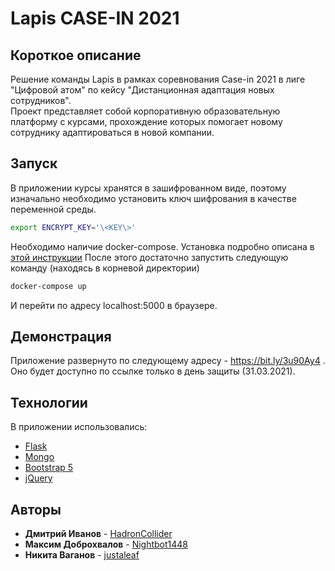 # Lapis CASE-IN 2021

## Короткое описание  
Решение команды Lapis в рамках соревнования Case-in 2021 в лиге "Цифровой атом" по кейсу "Дистанционная адаптация новых сотрудников".  
Проект представляет собой корпоративную образовательную платформу с курсами, прохождение которых помогает новому сотруднику адаптироваться в новой компании.  
  
## Запуск  
  
В приложении курсы хранятся в зашифрованном виде, поэтому изначально необходимо установить ключ шифрования в качестве переменной среды.  
```bash
export ENCRYPT_KEY='\<KEY\>'  
```  
Необходимо наличие docker-compose. Установка подробно описана в [этой инструкции](https://docs.docker.com/compose/install/)
После этого достаточно запустить следующую команду (находясь в корневой директории)  
```bash
docker-compose up 
```  
И перейти по адресу localhost:5000 в браузере.  
  
## Демонстрация  
Приложение развернуто по следующему адресу - https://bit.ly/3u90Ay4 .  
Оно будет доступно по ссылке только в день защиты (31.03.2021).
  
## Технологии  
В приложении использовались:
* [Flask](https://flask.palletsprojects.com/en/1.1.x/)
* [Mongo](https://www.mongodb.com/)
* [Bootstrap 5](https://getbootstrap.com/docs/5.0/getting-started/introduction/)
* [jQuery](https://jquery.com/)  
  
## Авторы  
* **Дмитрий Иванов** - [HadronCollider](https://github.com/HadronCollider)
* **Максим Доброхвалов** - [Nightbot1448](https://github.com/Nightbot1448)
* **Никита Ваганов** - [justaleaf](https://github.com/justaleaf)
